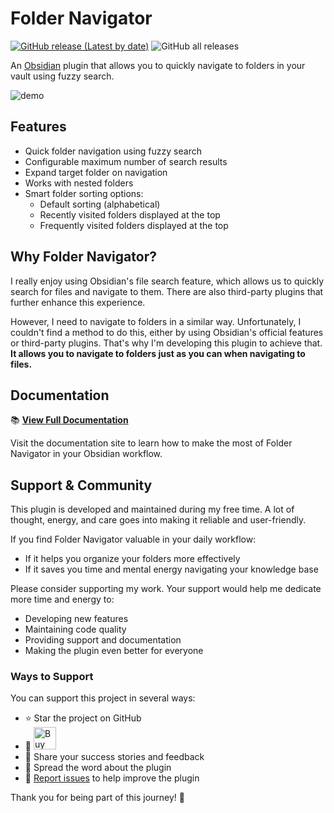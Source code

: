 # Folder Navigator

[![GitHub release (Latest by date)](https://img.shields.io/github/v/release/wenlzhang/obsidian-folder-navigator)](https://github.com/wenlzhang/obsidian-folder-navigator/releases) ![GitHub all releases](https://img.shields.io/github/downloads/wenlzhang/obsidian-folder-navigator/total?color=success)

An [Obsidian](https://obsidian.md) plugin that allows you to quickly navigate to folders in your vault using fuzzy search.

![demo](/docs/attachment/demo.gif)

## Features

- Quick folder navigation using fuzzy search
- Configurable maximum number of search results 
- Expand target folder on navigation
- Works with nested folders
- Smart folder sorting options:
  - Default sorting (alphabetical)
  - Recently visited folders displayed at the top
  - Frequently visited folders displayed at the top

## Why Folder Navigator?

I really enjoy using Obsidian's file search feature, which allows us to quickly search for files and navigate to them. There are also third-party plugins that further enhance this experience.

However, I need to navigate to folders in a similar way. Unfortunately, I couldn't find a method to do this, either by using Obsidian's official features or third-party plugins. That's why I'm developing this plugin to achieve that. **It allows you to navigate to folders just as you can when navigating to files.**

## Documentation

📚 **[View Full Documentation](https://ptkm.net/obsidian-folder-navigator)**

Visit the documentation site to learn how to make the most of Folder Navigator in your Obsidian workflow.

## Support & Community

This plugin is developed and maintained during my free time. A lot of thought, energy, and care goes into making it reliable and user-friendly.

If you find Folder Navigator valuable in your daily workflow:

- If it helps you organize your folders more effectively
- If it saves you time and mental energy navigating your knowledge base

Please consider supporting my work. Your support would help me dedicate more time and energy to:

- Developing new features
- Maintaining code quality
- Providing support and documentation
- Making the plugin even better for everyone

### Ways to Support

You can support this project in several ways:

- ⭐ Star the project on GitHub
- 💝 <a href='https://ko-fi.com/C0C66C1TB' target='_blank'><img height='36' style='border:0px;height:36px;' src='https://storage.ko-fi.com/cdn/kofi1.png?v=3' border='0' alt='Buy Me a Coffee at ko-fi.com' /></a>
- 💌 Share your success stories and feedback
- 📢 Spread the word about the plugin
- 🐛 [Report issues](https://github.com/wenlzhang/obsidian-folder-navigator/issues) to help improve the plugin

Thank you for being part of this journey! 🙏
